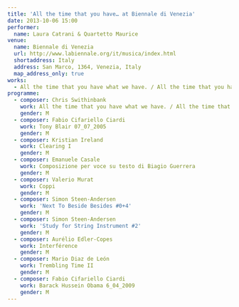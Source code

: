```yaml
---
title: 'All the time that you have… at Biennale di Venezia'
date: 2013-10-06 15:00
performer:
  name: Laura Catrani & Quartetto Maurice
venue:
  name: Biennale di Venezia
  url: http://www.labiennale.org/it/musica/index.html
  shortaddress: Italy
  address: San Marco, 1364, Venezia, Italy
  map_address_only: true
works:
  - All the time that you have what we have. / All the time that you have.
programme:
  - composer: Chris Swithinbank
    work: All the time that you have what we have. / All the time that you have.
    gender: M
  - composer: Fabio Cifariello Ciardi
    work: Tony Blair 07_07_2005
    gender: M
  - composer: Kristian Ireland
    work: Clearing I
    gender: M
  - composer: Emanuele Casale
    work: Composizione per voce su testo di Biagio Guerrera
    gender: M
  - composer: Valerio Murat
    work: Coppi
    gender: M
  - composer: Simon Steen-Andersen
    work: 'Next To Beside Besides #0+4'
    gender: M
  - composer: Simon Steen-Andersen
    work: 'Study for String Instrument #2'
    gender: M
  - composer: Aurélio Edler-Copes
    work: Interférence
    gender: M
  - composer: Mario Diaz de León
    work: Trembling Time II
    gender: M
  - composer: Fabio Cifariello Ciardi
    work: Barack Hussein Obama 6_04_2009
    gender: M
---
```

